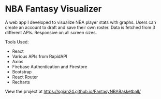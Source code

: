 # NBA Fantasy Visualizer

A web app I developed to visualize NBA player stats with graphs. Users can create an account to draft and save their own roster. Data is fetched from 3 different APIs. Responsive on all screen sizes.

Tools Used:

* React
* Various APIs from RapidAPI
* Axios
* Firebase Authentication and Firestore
* Bootstrap
* React Router
* Recharts

View the project at https://sgian24.github.io/FantasyNBABasketball/


